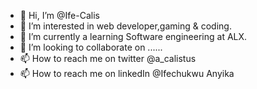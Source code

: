 - 👋 Hi, I’m @Ife-Calis
- 👀 I’m interested in web developer,gaming & coding.
- 🌱 I’m currently a learning Software engineering at ALX.
- 💞️ I’m looking to collaborate on ......
- 📫 How to reach me on twitter @a_calistus
- 📫 How to reach me on linkedIn @Ifechukwu Anyika
<!---
Ife-Calis/Ife-Calis is a ✨ special ✨ repository because its `README.md` (this file) appears on your GitHub profile.
You can click the Preview link to take a look at your changes.
--->
